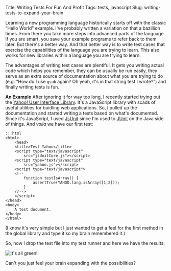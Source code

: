Title: Writing Tests For Fun And Profit
Tags: tests, javascript
Slug: writing-tests-to-expand-your-brain

Learning a new programming language historically starts off with the
classic “Hello World” example. I've probably written a variation on that
a bazillion times. From there you take more steps into advanced parts of
the language. If you are smart, you save your example programs to refer
back to them later. But there's a better way. And that better way is to
write test cases that exercise the capabilities of the language you are
trying to learn. This also works for new libraries within a language you
are trying to learn.

The advantages of writing test cases are plentiful. It gets you writing
actual code which helps you remember, they can be usually be run easily,
they serve as an extra source of documentation about what you are trying
to do (e.g. “How do I use `gsub` again? Oh yeah, it's in that string
test I wrote?”) and finally writing tests is fun.

**An Example**
After ignoring it for way too long, I recently started trying out the
[Yahoo! User Interface
Library](http://developer.yahoo.com/yui "Yahoo! User Interface Library").
It's a JavaScript library with scads of useful utilities for buidling
web applications. So, I pulled up the documentation and started writing
a tests based on what's documented. Since it's JavaScript, I used
[JsUnit](http://jsunit.net "JsUnit is a Unit Testing framework") since
I'm used to
[JUnit](http://www.junit.com "JUnit -- Java Unit Test framework") on the
Java side of things. And *voila* we have our first test:

    :::html
    <html>
        <head>
        <title>Test Yahoo</title>
        <script type="text/javascript" 
            src="jsUnitCore.js"></script>
        <script type="text/javascript" 
            src="yahoo.js"></script>
        <script type="text/javascript">
        <!--
            function testIsArray() {
                assertTrue(YAHOO.lang.isArray([1,2]));
            }
        //-->
        </script>
    </head>
    <body>
        A test document.
    </body>
    </html>

(I know it's very simple but I just wanted to get a feel for the first
method in the global library and type it so my brain remembered it.)

So, now I drop the test file into my test runner and here we have the
results:

![It's all green!]({filename}/images/4.png)

Can't you just feel your brain expanding with the possibilities?
